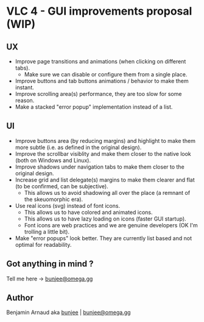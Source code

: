 # VLC 4 - GUI improvements proposal (WIP)

## UX
- Improve page transitions and animations (when clicking on different tabs).
    - Make sure we can disable or configure them from a single place.
- Improve buttons and tab buttons animations / behavior to make them instant.
- Improve scrolling area(s) performance, they are too slow for some reason.
- Make a stacked "error popup" implementation instead of a list.

## UI
- Improve buttons area (by reducing margins) and highlight to make them more subtle (i.e. as defined in the original design).
- Improve the scrollbar visiblity and make them closer to the native look (both on Windows and Linux).
- Improve shadows under navigation tabs to make them closer to the original design.
- Increase grid and list delegate(s) margins to make them clearer and flat (to be confirmed, can be subjective).
    - This allows us to avoid shadowing all over the place (a remnant of the skeuomorphic era).
- Use real icons (svg) instead of font icons.
    - This allows us to have colored and animated icons.
    - This allows us to have lazy loading on icons (faster GUI startup).
    - Font icons are web practices and we are genuine developers (OK I'm trolling a little bit).
- Make "error popups" look better. They are currently list based and not optimal for readability.

## Got anything in mind ?

Tell me here -> bunjee@omega.gg

## Author

Benjamin Arnaud aka [bunjee](http://bunjee.me) | <bunjee@omega.gg>
